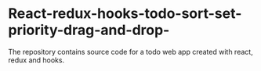 # React-redux-hooks-todo-sort-set-priority-drag-and-drop-
The repository contains source code for a todo web app created with react, redux and hooks.
